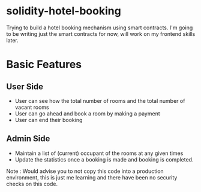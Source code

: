 # solidity-hotel-booking
Trying to build a hotel booking mechanism using smart contracts. I'm going to be writing just the smart contracts for now, will work on my frontend skills later. 

# Basic Features 
## User Side
  - User can see how the total number of rooms and the total number of vacant rooms
  - User can go ahead and book a room by making a payment
  - User can end their booking

## Admin Side
  - Maintain a list of (current) occupant of the rooms at any given times
  - Update the statistics once a booking is made and booking is completed.


Note : Would advise you to not copy this code into a production environment, this is just me learning and there have been no security checks on this code.
